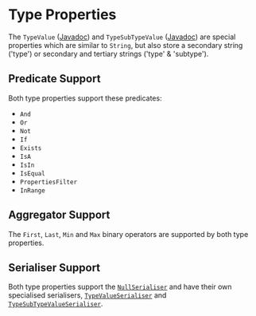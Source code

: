 # Type Properties

The `TypeValue` ([Javadoc](http://gchq.github.io/Gaffer/uk/gov/gchq/gaffer/types/TypeValue.html)) and `TypeSubTypeValue` ([Javadoc]()) are special properties which are similar to `String`, but also store a secondary string ('type') or secondary and tertiary strings ('type' & 'subtype').

## Predicate Support

Both type properties support these predicates:

- `And`
- `Or`
- `Not`
- `If`
- `Exists`
- `IsA`
- `IsIn`
- `IsEqual`
- `PropertiesFilter`
- `InRange`

## Aggregator Support

The `First`, `Last`, `Min` and `Max` binary operators are supported by both type properties.

## Serialiser Support

Both type properties support the [`NullSerialiser`](http://gchq.github.io/Gaffer/uk/gov/gchq/gaffer/serialisation/implementation/NullSerialiser.html) and have their own specialised serialisers, [`TypeValueSerialiser`](http://gchq.github.io/Gaffer/uk/gov/gchq/gaffer/serialisation/TypeValueSerialiser.html) and [`TypeSubTypeValueSerialiser`](http://gchq.github.io/Gaffer/uk/gov/gchq/gaffer/serialisation/TypeSubTypeValueSerialiser.html).
